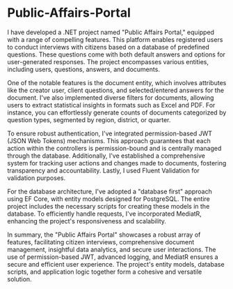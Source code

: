 # Public-Affairs-Portal

I have developed a .NET project named "Public Affairs Portal," equipped with a range of compelling features. This platform enables registered users to conduct interviews with citizens based on a database of predefined questions. These questions come with both default answers and options for user-generated responses. The project encompasses various entities, including users, questions, answers, and documents.

One of the notable features is the document entity, which involves attributes like the creator user, client questions, and selected/entered answers for the document. I've also implemented diverse filters for documents, allowing users to extract statistical insights in formats such as Excel and PDF. For instance, you can effortlessly generate counts of documents categorized by question types, segmented by region, district, or quarter.

To ensure robust authentication, I've integrated permission-based JWT (JSON Web Tokens) mechanisms. This approach guarantees that each action within the controllers is permission-bound and is centrally managed through the database. Additionally, I've established a comprehensive system for tracking user actions and changes made to documents, fostering transparency and accountability. Lastly, I used Fluent Validation for validation purposes. 

For the database architecture, I've adopted a "database first" approach using EF Core, with entity models designed for PostgreSQL. The entire project includes the necessary scripts for creating these models in the database. To efficiently handle requests, I've incorporated MediatR, enhancing the project's responsiveness and scalability.

In summary, the "Public Affairs Portal" showcases a robust array of features, facilitating citizen interviews, comprehensive document management, insightful data analytics, and secure user interactions. The use of permission-based JWT, advanced logging, and MediatR ensures a secure and efficient user experience. The project's entity models, database scripts, and application logic together form a cohesive and versatile solution.






